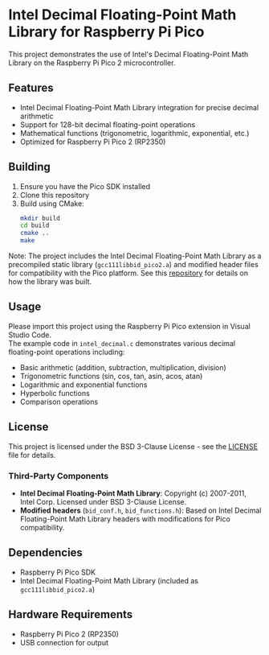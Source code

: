 # Intel Decimal Floating-Point Math Library for Raspberry Pi Pico

This project demonstrates the use of Intel's Decimal Floating-Point Math Library on the Raspberry Pi Pico 2 microcontroller.

## Features

- Intel Decimal Floating-Point Math Library integration for precise decimal arithmetic
- Support for 128-bit decimal floating-point operations
- Mathematical functions (trigonometric, logarithmic, exponential, etc.)
- Optimized for Raspberry Pi Pico 2 (RP2350)

## Building

1. Ensure you have the Pico SDK installed
2. Clone this repository
3. Build using CMake:
   ```bash
   mkdir build
   cd build
   cmake ..
   make
   ```
Note: The project includes the Intel Decimal Floating-Point Math Library as a precompiled static library (`gcc111libbid_pico2.a`) and modified header files for compatibility with the Pico platform. See this [repository](https://github.com/ice458/Intel_RDFP_Library_Builder_for_RPi_Pico2) for details on how the library was built.

## Usage
Please import this project using the Raspberry Pi Pico extension in Visual Studio Code.  
The example code in `intel_decimal.c` demonstrates various decimal floating-point operations including:

- Basic arithmetic (addition, subtraction, multiplication, division)
- Trigonometric functions (sin, cos, tan, asin, acos, atan)
- Logarithmic and exponential functions
- Hyperbolic functions
- Comparison operations

## License

This project is licensed under the BSD 3-Clause License - see the [LICENSE](LICENSE) file for details.

### Third-Party Components

- **Intel Decimal Floating-Point Math Library**: Copyright (c) 2007-2011, Intel Corp. Licensed under BSD 3-Clause License.
- **Modified headers** (`bid_conf.h`, `bid_functions.h`): Based on Intel Decimal Floating-Point Math Library headers with modifications for Pico compatibility.

## Dependencies

- Raspberry Pi Pico SDK
- Intel Decimal Floating-Point Math Library (included as `gcc111libbid_pico2.a`)

## Hardware Requirements

- Raspberry Pi Pico 2 (RP2350)
- USB connection for output


